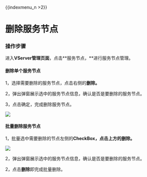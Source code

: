 {{indexmenu_n >2}}

# 删除服务节点

### 操作步骤

进入**VServer管理页面**，点击**服务节点，**进行服务节点管理。

#### 删除单个服务节点

1，选择需要删除的服务节点，点击右侧的**删除。**

2，弹出弹窗展示选中的服务节点信息，确认是否是要删除的服务节点。

3，点击确定，完成删除服务节点。

![](../../../.gitbook/assets/image%20%2820%29.png)

#### 批量删除服务节点

1，批量选中需要删除的节点左侧的**CheckBox，**点击上方的**删除。**

![](../../../.gitbook/assets/image%20%2821%29.png)

2，弹出弹窗展示选中的服务节点信息，确认是否是要删除的服务节点。

2，点击**删除**即完成批量删除。



